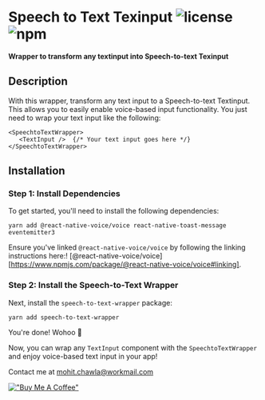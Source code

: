 # Speech to Text Texinput ![license](https://img.shields.io/badge/Licensed-ISC-success) ![npm](https://img.shields.io/badge/npm-v1.0.0-blue)

**Wrapper to transform any textinput into Speech-to-text Texinput**

## Description

With this wrapper, transform any text input to a Speech-to-text Textinput. This allows you to easily enable voice-based input functionality. You just need to wrap your text input like the following:

```
<SpeechtoTextWrapper>
   <TextInput />  {/* Your text input goes here */}
</SpeechtoTextWrapper>
```

## Installation

### Step 1: Install Dependencies

To get started, you'll need to install the following dependencies:
```
yarn add @react-native-voice/voice react-native-toast-message eventemitter3
```
Ensure you've linked `@react-native-voice/voice` by following the linking instructions here:! [@react-native-voice/voice][https://www.npmjs.com/package/@react-native-voice/voice#linking].

### Step 2: Install the Speech-to-Text Wrapper

Next, install the `speech-to-text-wrapper` package:
```
yarn add speech-to-text-wrapper
```

You're done! Wohoo 🎉

Now, you can wrap any `TextInput` component with the `SpeechtoTextWrapper` and enjoy voice-based text input in your app!

Contact me at mohit.chawla@workmail.com

[!["Buy Me A Coffee"](https://www.buymeacoffee.com/assets/img/custom_images/orange_img.png)](https://www.buymeacoffee.com/mohit.chawla)


